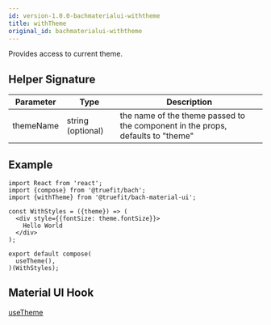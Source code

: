 ```yaml
---
id: version-1.0.0-bachmaterialui-withtheme
title: withTheme
original_id: bachmaterialui-withtheme
---
```


Provides access to current theme.

## Helper Signature

| Parameter | Type              | Description                                                                     |
| --------- | ----------------- | ------------------------------------------------------------------------------- |
| themeName | string (optional) | the name of the theme passed to the component in the props, defaults to "theme" |

## Example

```
import React from 'react';
import {compose} from '@truefit/bach';
import {withTheme} from '@truefit/bach-material-ui';

const WithStyles = ({theme}) => (
  <div style={{fontSize: theme.fontSize}}>
    Hello World
  </div>
);

export default compose(
  useTheme(),
)(WithStyles);
```

## Material UI Hook

[useTheme](https://material-ui.com/styles/api/#usetheme-theme)